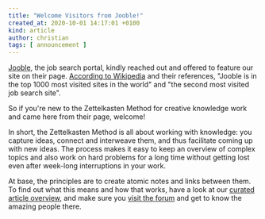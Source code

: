 ```yaml
---
title: "Welcome Visitors from Jooble!"
created_at: 2020-10-01 14:17:01 +0100
kind: article
author: christian
tags: [ announcement ]
---
```

[Jooble](https://jooble.org), the job search portal, kindly reached out and offered to feature our site on their page. [According to Wikipedia](https://en.wikipedia.org/wiki/Jooble) and their references, "Jooble is in the top 1000 most visited sites in the world" and "the second most visited job search site".

So if you're new to the Zettelkasten Method for creative knowledge work and came here from their page, welcome!

In short, the Zettelkasten Method is all about working with knowledge: you capture ideas, connect and interweave them, and thus facilitate coming up with new ideas. The process makes it easy to keep an overview of complex topics and also work on hard problems for a long time without getting lost even after week-long interruptions in your work.

<!--get started with our [introduction to the Method](https://zettelkasten.de/intro), -->

At base, the principles are to create atomic notes and links between them. To find out what this means and how that works, have a look at our [curated article overview](https://zettelkasten.de/posts/overview/), and make sure you [visit the forum](https://forum.zettelkasten.de) and get to know the amazing people there.
